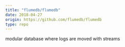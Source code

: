 ```yaml
---
title: "flumedb/flumedb"
date: 2018-04-27
origin: https://github.com/flumedb/flumedb
type: repo
---
```


modular database where logs are moved with streams